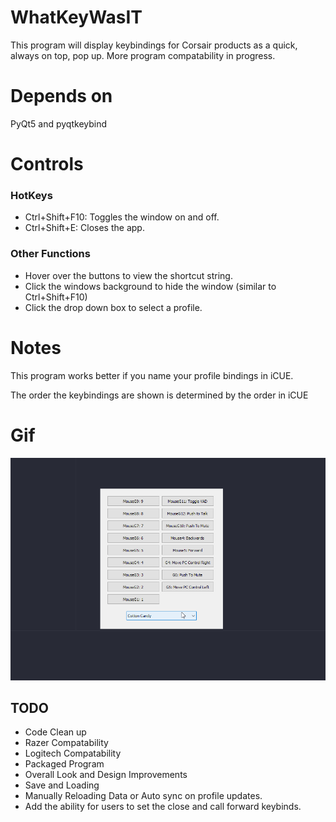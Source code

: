 # WhatKeyWasIT
This program will display keybindings for Corsair products as a quick, always on top, pop up. More program compatability in progress. 

# Depends on
PyQt5 and pyqtkeybind

# Controls

### HotKeys
* Ctrl+Shift+F10: Toggles the window on and off.
* Ctrl+Shift+E: Closes the app.

### Other Functions
* Hover over the buttons to view the shortcut string.
* Click the windows background to hide the window (similar to Ctrl+Shift+F10)
* Click the drop down box to select a profile.

# Notes
This program works better if you name your profile bindings in iCUE.

The order the keybindings are shown is determined by the order in iCUE

# Gif
![Example Gif](/Example.gif)

## TODO
  * Code Clean up
  * Razer Compatability
  * Logitech Compatability
  * Packaged Program
  * Overall Look and Design Improvements
  * Save and Loading
  * Manually Reloading Data or Auto sync on profile updates.
  * Add the ability for users to set the close and call forward keybinds.

